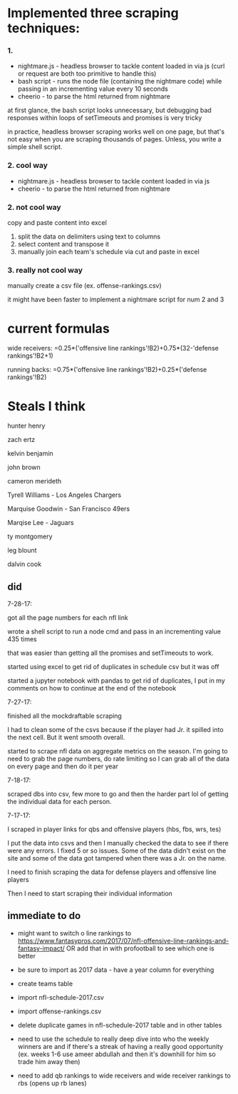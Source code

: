 # Implemented three scraping techniques:

### 1. 

* nightmare.js - headless browser to tackle content loaded in via js (curl or request are both too primitive to handle this)
* bash script - runs the node file (containing the nightmare code) while passing in an incrementing value every 10 seconds
* cheerio - to parse the html returned from nightmare

at first glance, the bash script looks unnecessary, but debugging bad responses within loops of setTimeouts and promises is very tricky

in practice, headless browser scraping works well on one page, but that's not easy when you are scraping thousands of pages. Unless, you write a simple shell script.

### 2. cool way

* nightmare.js - headless browser to tackle content loaded in via js
* cheerio - to parse the html returned from nightmare

### 2. not cool way

copy and paste content into excel 

1. split the data on delimiters using text to columns 
2. select content and transpose it
3. manually join each team's schedule via cut and paste in excel

### 3. really not cool way

manually create a csv file (ex. offense-rankings.csv)

it might have been faster to implement a nightmare script for num 2 and 3

# current formulas

wide receivers: 
=0.25*('offensive line rankings'!B2)+0.75*(32-'defense rankings'!B2+1)

running backs:
=0.75*('offensive line rankings'!B2)+0.25*('defense rankings'!B2)

# Steals I think

hunter henry	

zach ertz

kelvin benjamin

john brown	

cameron merideth

Tyrell Williams - Los Angeles Chargers	

Marquise Goodwin - San Francisco 49ers

Marqise Lee - Jaguars

ty montgomery

leg blount

dalvin cook

did
-----
7-28-17:

got all the page numbers for each nfl link

wrote a shell script to run a node cmd and pass in an incrementing value 435 times

that was easier than getting all the promises and setTimeouts to work. 

started using excel to get rid of duplicates in schedule csv but it was off 

started a jupyter notebook with pandas to get rid of duplicates, I put in my comments on how to continue at the end of the notebook

7-27-17:

finished all the mockdraftable scraping

I had to clean some of the csvs because if the player had Jr. it spilled into the next cell. But it went smooth overall.

started to scrape nfl data on aggregate metrics on the season. I'm going to need to grab the page numbers, do rate limiting so I can grab all of the data on every page and then do it per year

7-18-17: 

scraped dbs into csv, few more to go and then the harder part lol of getting the individual data for each person.

7-17-17: 

I scraped in player links for qbs and offensive players (hbs, fbs, wrs, tes)

I put the data into csvs and then I manually checked the data to see if there were any errors. I fixed 5 or so issues. Some of the data didn't exist on the site and some of the data got tampered when there was a Jr. on the name.

I need to finish scraping the data for defense players and offensive line players

Then I need to start scraping their individual information

immediate to do 
-----
* might want to switch o line rankings to https://www.fantasypros.com/2017/07/nfl-offensive-line-rankings-and-fantasy-impact/ OR add that in with profootball to see which one is better

* be sure to import as 2017 data - have a year column for everything

* create teams table

* import nfl-schedule-2017.csv

* import offense-rankings.csv

* delete duplicate games in nfl-schedule-2017 table and in other tables

* need to use the schedule to really deep dive into who the weekly winners are and if there's a streak of having a really good opportunity (ex. weeks 1-6 use ameer abdullah and then it's downhill for him so trade him away then)

* need to add qb rankings to wide receivers and wide receiver rankings to rbs (opens up rb lanes)


